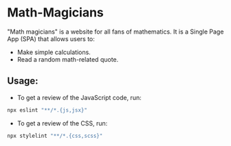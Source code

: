 # Math-Magicians
"Math magicians" is a website for all fans of mathematics. It is a Single Page App (SPA) that allows users to:
- Make simple calculations.
- Read a random math-related quote.


## Usage:
- To get  a review of the JavaScript code, run:
```hs
npx eslint "**/*.{js,jsx}"
```

- To get a review of the CSS, run:
```hs
npx stylelint "**/*.{css,scss}"
```
